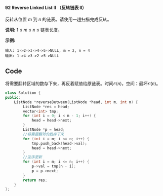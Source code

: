 #### 92 Reverse Linked List II  （反转链表 II）

反转从位置 *m* 到 *n* 的链表。请使用一趟扫描完成反转。

**说明:**
1 ≤ *m* ≤ *n* ≤ 链表长度。

**示例:**

```
输入: 1->2->3->4->5->NULL, m = 2, n = 4
输出: 1->4->3->2->5->NULL
```

## Code

将需要翻转区域的数存下来，再反着赋值给原链表。时间$\mathcal{O}(n)$，空间：最坏$\mathcal{O}(n)$。

```C++
class Solution {
public:
	ListNode *reverseBetween(ListNode *head, int m, int n) {
        ListNode *res = head;
        vector<int> tmp;
        for (int i = 0; i < m - 1; i++) {
            head = head->next;
        }
        ListNode *p = head;
        //将需要翻转的数存下来
        for (int i = m; i <= n; i++) {
            tmp.push_back(head->val);
            head = head->next;
        }
        //逆序更新
        for (int i = m; i <= n; i++) {
            p->val = tmp[n - i];
            p = p->next;
        }
        return res;
	}
};
```

